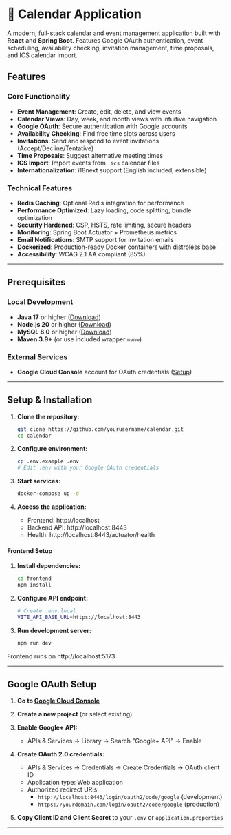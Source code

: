 # 📅 Calendar Application

A modern, full-stack calendar and event management application built with **React** and **Spring Boot**. Features Google OAuth authentication, event scheduling, availability checking, invitation management, time proposals, and ICS calendar import.


## Features

### Core Functionality
-  **Event Management**: Create, edit, delete, and view events
-  **Calendar Views**: Day, week, and month views with intuitive navigation
-  **Google OAuth**: Secure authentication with Google accounts
-  **Availability Checking**: Find free time slots across users
-  **Invitations**: Send and respond to event invitations (Accept/Decline/Tentative)
-  **Time Proposals**: Suggest alternative meeting times
-  **ICS Import**: Import events from `.ics` calendar files
-  **Internationalization**: i18next support (English included, extensible)

### Technical Features
-  **Redis Caching**: Optional Redis integration for performance
-  **Performance Optimized**: Lazy loading, code splitting, bundle optimization
-  **Security Hardened**: CSP, HSTS, rate limiting, secure headers
-  **Monitoring**: Spring Boot Actuator + Prometheus metrics
-  **Email Notifications**: SMTP support for invitation emails
-  **Dockerized**: Production-ready Docker containers with distroless base
-  **Accessibility**: WCAG 2.1 AA compliant (85%)

---

##  Prerequisites

### Local Development
- **Java 17** or higher ([Download](https://adoptium.net/))
- **Node.js 20** or higher ([Download](https://nodejs.org/))
- **MySQL 8.0** or higher ([Download](https://dev.mysql.com/downloads/))
- **Maven 3.9+** (or use included wrapper `mvnw`)
  

### External Services
- **Google Cloud Console** account for OAuth credentials ([Setup](https://console.cloud.google.com/))

---

##  Setup & Installation



1. **Clone the repository:**
   ```bash
   git clone https://github.com/yourusername/calendar.git
   cd calendar
   ```

2. **Configure environment:**
   ```bash
   cp .env.example .env
   # Edit .env with your Google OAuth credentials
   ```

3. **Start services:**
   ```bash
   docker-compose up -d
   ```

4. **Access the application:**
   - Frontend: http://localhost
   - Backend API: http://localhost:8443
   - Health: http://localhost:8443/actuator/health


#### Frontend Setup

1. **Install dependencies:**
   ```bash
   cd frontend
   npm install
   ```

2. **Configure API endpoint:**
   ```bash
   # Create .env.local
   VITE_API_BASE_URL=https://localhost:8443
   ```

3. **Run development server:**
   ```bash
   npm run dev
   ```

Frontend runs on http://localhost:5173

---



##  Google OAuth Setup

1. **Go to [Google Cloud Console](https://console.cloud.google.com/)**

2. **Create a new project** (or select existing)

3. **Enable Google+ API:**
   - APIs & Services → Library → Search "Google+ API" → Enable

4. **Create OAuth 2.0 credentials:**
   - APIs & Services → Credentials → Create Credentials → OAuth client ID
   - Application type: Web application
   - Authorized redirect URIs:
     - `http://localhost:8443/login/oauth2/code/google` (development)
     - `https://yourdomain.com/login/oauth2/code/google` (production)

5. **Copy Client ID and Client Secret** to your `.env` or `application.properties`

---
